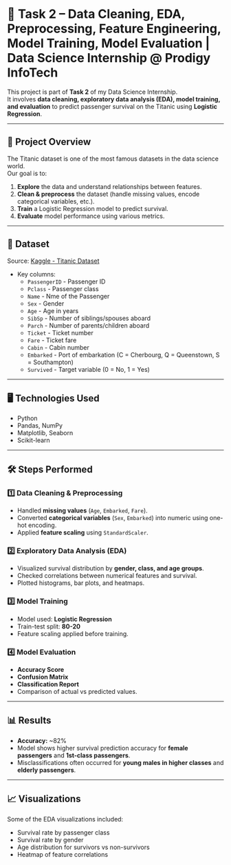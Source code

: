 # 🚢 Task 2 – Data Cleaning, EDA, Preprocessing, Feature Engineering, Model Training, Model Evaluation | Data Science Internship @ Prodigy InfoTech
This project is part of **Task 2** of my Data Science Internship.  
It involves **data cleaning, exploratory data analysis (EDA), model training, and evaluation** to predict passenger survival on the Titanic using **Logistic Regression**.

---

## 📌 Project Overview
The Titanic dataset is one of the most famous datasets in the data science world.  
Our goal is to:
1. **Explore** the data and understand relationships between features.
2. **Clean & preprocess** the dataset (handle missing values, encode categorical variables, etc.).
3. **Train** a Logistic Regression model to predict survival.
4. **Evaluate** model performance using various metrics.

---

## 📂 Dataset
Source: [Kaggle - Titanic Dataset](https://www.kaggle.com/datasets/yasserh/titanic-dataset)
- Key columns:
  - `PassengerID` - Passenger ID
  - `Pclass` - Passenger class
  - `Name` - Nme of the Passenger 
  - `Sex` - Gender
  - `Age` - Age in years
  - `SibSp` - Number of siblings/spouses aboard
  - `Parch` - Number of parents/children aboard
  - `Ticket` - Ticket number
  - `Fare` - Ticket fare
  - `Cabin` -	Cabin number
  - `Embarked` - Port of embarkation (C = Cherbourg, Q = Queenstown, S = Southampton)
  - `Survived` - Target variable (0 = No, 1 = Yes)
 
---

## 🖥 Technologies Used
- Python
- Pandas, NumPy
- Matplotlib, Seaborn
- Scikit-learn
 
---

## 🛠 Steps Performed

### 1️⃣ Data Cleaning & Preprocessing
- Handled **missing values** (`Age`, `Embarked`, `Fare`).
- Converted **categorical variables** (`Sex`, `Embarked`) into numeric using one-hot encoding.
- Applied **feature scaling** using `StandardScaler`.

### 2️⃣ Exploratory Data Analysis (EDA)
- Visualized survival distribution by **gender, class, and age groups**.
- Checked correlations between numerical features and survival.
- Plotted histograms, bar plots, and heatmaps.

### 3️⃣ Model Training
- Model used: **Logistic Regression**
- Train-test split: **80-20**
- Feature scaling applied before training.

### 4️⃣ Model Evaluation
- **Accuracy Score**
- **Confusion Matrix**
- **Classification Report**
- Comparison of actual vs predicted values.

---

## 📊 Results
- **Accuracy:** ~82%
- Model shows higher survival prediction accuracy for **female passengers** and **1st-class passengers**.
- Misclassifications often occurred for **young males in higher classes** and **elderly passengers**.

---

## 📈 Visualizations
Some of the EDA visualizations included:
- Survival rate by passenger class
- Survival rate by gender
- Age distribution for survivors vs non-survivors
- Heatmap of feature correlations

